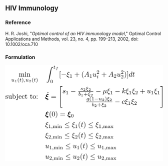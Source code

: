 ## HIV Immunology

### Reference
H. R. Joshi, "*Optimal control of an HIV immunology model*," Optimal Control Applications and Methods, vol. 23, no. 4, pp. 199–213, 2002, doi: 10.1002/oca.710

### Formulation
![formulation](assets/formulation.svg)

<!-- ### Solution -->